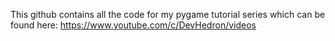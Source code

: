 This github contains all the code for my pygame tutorial series which can be found here: https://www.youtube.com/c/DevHedron/videos
